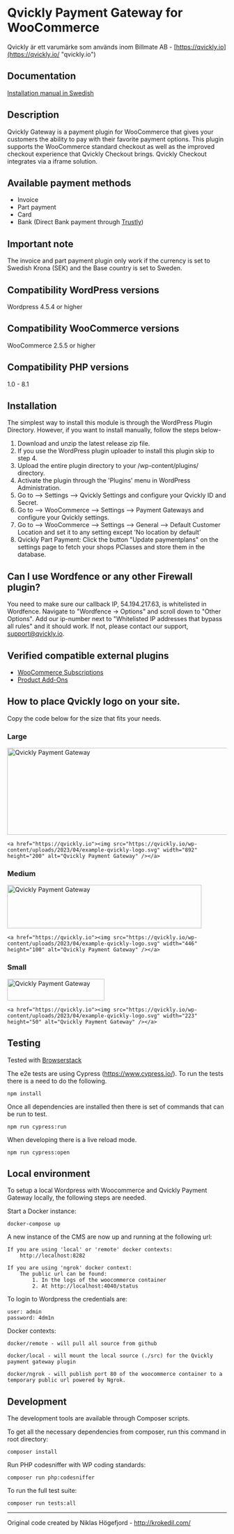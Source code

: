 # Qvickly Payment Gateway for WooCommerce
Qvickly är ett varumärke som används inom Billmate AB - [https://qvickly.io](https://qvickly.io/ "qvickly.io")

## Documentation

[Installation manual in Swedish](https://support.billmate.se/hc/sv/sections/360002286018-WooCommerce-Billmate-CustomPay)

## Description 
Qvickly Gateway is a payment plugin for WooCommerce that gives your customers the ability to pay with their favorite payment options. This plugin supports the WooCommerce standard checkout as well as the improved checkout experience that Qvickly Checkout brings. Qvickly Checkout integrates via a iframe solution.

## Available payment methods
* Invoice
* Part payment
* Card
* Bank (Direct Bank payment through [Trustly](https://www.trustly.com))

## Important note
The invoice and part payment plugin only work if the currency is set to Swedish Krona (SEK) and the Base country is set to Sweden.

## Compatibility WordPress versions
Wordpress 4.5.4 or higher

## Compatibility WooCommerce versions
WooCommerce 2.5.5 or higher

## Compatibility PHP versions
1.0 - 8.1

## Installation
The simplest way to install this module is through the WordPress Plugin Directory. However, if you want to install manually, follow the steps below-
1. Download and unzip the latest release zip file.
2. If you use the WordPress plugin uploader to install this plugin skip to step 4.
3. Upload the entire plugin directory to your /wp-content/plugins/ directory.
4. Activate the plugin through the 'Plugins' menu in WordPress Administration.
5. Go to --> Settings --> Qvickly Settings and configure your Qvickly ID and Secret.
6. Go to --> WooCommerce --> Settings --> Payment Gateways and configure your Qvickly settings.
7. Go to --> WooCommerce --> Settings --> General --> Default Customer Location and set it to any setting except 'No location by default'
8. Qvickly Part Payment: Click the button "Update paymentplans" on the settings page to fetch your shops PClasses and store them in the database.

## Can I use Wordfence or any other Firewall plugin?
You need to make sure our callback IP, 54.194.217.63, is whitelisted  in Wordfence. Navigate to "Wordfence -> Options" and scroll down to "Other Options". Add our ip-number next to "Whitelisted IP addresses that bypass all rules" and it should work. If not, please contact our support, support@qvickly.io.

## Verified compatible external plugins
* [WooCommerce Subscriptions](https://woocommerce.com/products/woocommerce-subscriptions/ "WooCommerce Subscriptions")
* [Product Add-Ons](https://woocommerce.com/products/product-add-ons/ "Product Add-Ons")

## How to place Qvickly logo on your site.
Copy the code below for the size that fits your needs.

### Large
<a href="https://qvickly.io"><img src="https://qvickly.io/wp-content/uploads/2023/04/example-qvickly-logo.svg" width="892" height="200" alt="Qvickly Payment Gateway" /></a>

`<a href="https://qvickly.io"><img src="https://qvickly.io/wp-content/uploads/2023/04/example-qvickly-logo.svg" width="892" height="200" alt="Qvickly Payment Gateway" /></a>`

### Medium
<a href="https://qvickly.io"><img src="https://qvickly.io/wp-content/uploads/2023/04/example-qvickly-logo.svg" width="446" height="100" alt="Qvickly Payment Gateway" /></a>

`<a href="https://qvickly.io"><img src="https://qvickly.io/wp-content/uploads/2023/04/example-qvickly-logo.svg" width="446" height="100" alt="Qvickly Payment Gateway" /></a>`
### Small
<a href="https://qvickly.io"><img src="https://qvickly.io/wp-content/uploads/2023/04/example-qvickly-logo.svg" width="223" height="50" alt="Qvickly Payment Gateway" /></a>

`<a href="https://qvickly.io"><img src="https://qvickly.io/wp-content/uploads/2023/04/example-qvickly-logo.svg" width="223" height="50" alt="Qvickly Payment Gateway" /></a>`

## Testing
Tested with [Browserstack](http://www.browserstack.com)

The e2e tests are using Cypress (https://www.cypress.io/). 
To run the tests there is a need to do the following.

    npm install

Once all dependencies are installed then there is set of commands that can be run to test.

    npm run cypress:run

When developing there is a live reload mode.

    npm run cypress:open

## Local environment
To setup a local Wordpress with Woocommerce and Qvickly Payment Gateway locally, the following steps are needed.

Start a Docker instance:

    docker-compose up

A new instance of the CMS are now up and running at the following url:

    If you are using 'local' or 'remote' docker contexts:
        http://localhost:8282

    If you are using 'ngrok' docker context:
        The public url can be found:
            1. In the logs of the woocommerce container
            2. At http://localhost:4040/status

To login to Wordpress the credentials are:

    user: admin
    password: 4dm1n

Docker contexts:

    docker/remote - will pull all source from github

    docker/local - will mount the local source (./src) for the Qvickly payment gateway plugin

    docker/ngrok - will publish port 80 of the woocommerce container to a temporary public url powered by Ngrok.


## Development
The development tools are available through Composer scripts.

To get all the necessary dependencies from composer, run this command in root directory:

    composer install

Run PHP codesniffer with WP coding standards:

    composer run php:codesniffer

To run the full test suite:

    composer run tests:all

---
Original code created by Niklas Högefjord - http://krokedil.com/
